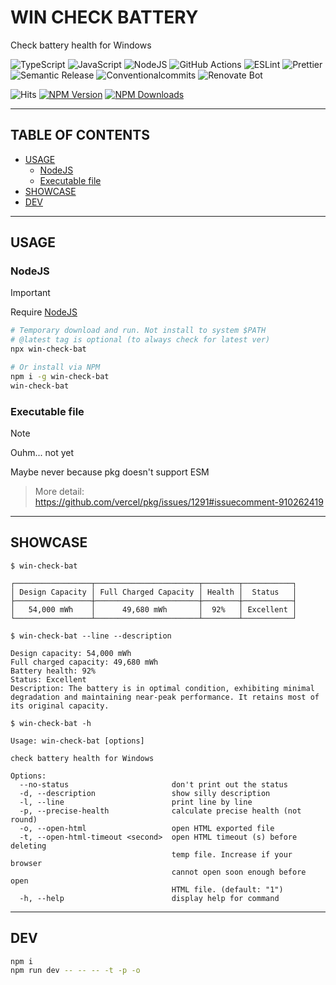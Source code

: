 # WIN CHECK BATTERY

Check battery health for Windows

![TypeScript](https://img.shields.io/badge/typescript-%23007ACC.svg?style=for-the-badge&logo=typescript&logoColor=white)
![JavaScript](https://img.shields.io/badge/javascript-%23323330.svg?style=for-the-badge&logo=javascript&logoColor=%23F7DF1E)
![NodeJS](https://img.shields.io/badge/node.js-6DA55F?style=for-the-badge&logo=node.js&logoColor=white)
![GitHub Actions](https://img.shields.io/badge/github%20actions-%232671E5.svg?style=for-the-badge&logo=githubactions&logoColor=white)
![ESLint](https://img.shields.io/badge/ESLint-4B3263?style=for-the-badge&logo=eslint&logoColor=white)
![Prettier](https://img.shields.io/badge/prettier-%23F7B93E.svg?style=for-the-badge&logo=prettier&logoColor=black)
![Semantic Release](https://img.shields.io/badge/semantic%20release-e10079?style=for-the-badge&logo=semanticrelease&logoColor=white)
![Conventionalcommits](https://img.shields.io/badge/conventionalcommits-fe5196?style=for-the-badge&logo=conventionalcommits&logoColor=white)
![Renovate Bot](https://img.shields.io/badge/renovate%20bot-308be3?style=for-the-badge&logo=renovate&logoColor=white)

![Hits](https://hits.sh/github.com/KevinNitroG/VNULIB-Downloader.svg?view=today-total&style=for-the-badge&label=hits)
[![NPM Version](https://img.shields.io/npm/v/win-check-bat?style=for-the-badge&logo=npm)](https://www.npmjs.com/package/win-check-bat)
[![NPM Downloads](https://img.shields.io/npm/dy/win-check-bat?style=for-the-badge&logo=npm)](https://www.npmjs.com/package/win-check-bat)

---

## TABLE OF CONTENTS

<!-- START doctoc generated TOC please keep comment here to allow auto update -->
<!-- DON'T EDIT THIS SECTION, INSTEAD RE-RUN doctoc TO UPDATE -->

- [USAGE](#usage)
  - [NodeJS](#nodejs)
  - [Executable file](#executable-file)
- [SHOWCASE](#showcase)
- [DEV](#dev)

<!-- END doctoc generated TOC please keep comment here to allow auto update -->

---

## USAGE

### NodeJS

> [!IMPORTANT]
> Require [NodeJS](https://nodejs.org/en/download/)

```sh
# Temporary download and run. Not install to system $PATH
# @latest tag is optional (to always check for latest ver)
npx win-check-bat

# Or install via NPM
npm i -g win-check-bat
win-check-bat
```

### Executable file

> [!NOTE]
> Ouhm... not yet
>
> Maybe never because pkg doesn't support ESM
>
> > More detail: https://github.com/vercel/pkg/issues/1291#issuecomment-910262419

---

## SHOWCASE

```
$ win-check-bat

┌─────────────────┬───────────────────────┬────────┬───────────┐
│ Design Capacity │ Full Charged Capacity │ Health │  Status   │
├─────────────────┼───────────────────────┼────────┼───────────┤
│   54,000 mWh    │      49,680 mWh       │  92%   │ Excellent │
└─────────────────┴───────────────────────┴────────┴───────────┘
```

```
$ win-check-bat --line --description

Design capacity: 54,000 mWh
Full charged capacity: 49,680 mWh
Battery health: 92%
Status: Excellent
Description: The battery is in optimal condition, exhibiting minimal degradation and maintaining near-peak performance. It retains most of its original capacity.
```

```
$ win-check-bat -h

Usage: win-check-bat [options]

check battery health for Windows

Options:
  --no-status                       don't print out the status
  -d, --description                 show silly description
  -l, --line                        print line by line
  -p, --precise-health              calculate precise health (not round)
  -o, --open-html                   open HTML exported file
  -t, --open-html-timeout <second>  open HTML timeout (s) before deleting
                                    temp file. Increase if your browser
                                    cannot open soon enough before open
                                    HTML file. (default: "1")
  -h, --help                        display help for command
```

---

## DEV

```sh
npm i
npm run dev -- -- -- -t -p -o
```
